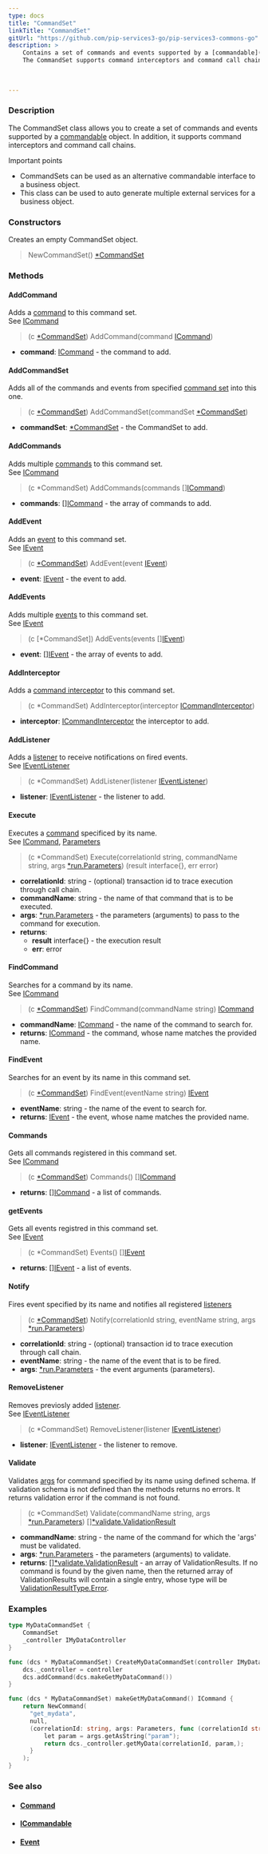 ```yaml
---
type: docs
title: "CommandSet"
linkTitle: "CommandSet"
gitUrl: "https://github.com/pip-services3-go/pip-services3-commons-go"
description: > 
    Contains a set of commands and events supported by a [commandable](../icommandable) object.
    The CommandSet supports command interceptors and command call chains.
    
 
    
---
```


### Description

The CommandSet class allows you to create a set of commands and events supported by a [commandable](../icommandable) object. In addition, it supports command interceptors and command call chains.

Important points

- CommandSets can be used as an alternative commandable interface to a business object.
- This class can be used to auto generate multiple external services for a business object.

### Constructors

Creates an empty CommandSet object.

> NewCommandSet() [*CommandSet]()

### Methods

#### AddCommand
Adds a [command](../icommand) to this command set.  
See [ICommand](../icommand)

> (c [*CommandSet]()) AddCommand(command [ICommand](../icommand))

- **command**: [ICommand](../icommand) - the command to add.

#### AddCommandSet
Adds all of the commands and events from specified [command set](../command_set)
into this one. 

> (c [*CommandSet]()) AddCommandSet(commandSet [*CommandSet]())

- **commandSet**: [*CommandSet]() - the CommandSet to add.

#### AddCommands
Adds multiple [commands](../icommand) to this command set.  
See [ICommand](../icommand)

> (c *CommandSet) AddCommands(commands [][ICommand](../icommand))

- **commands**: [][ICommand](../icommand) - the array of commands to add.


#### AddEvent
Adds an [event](../ievent) to this command set.  
See [IEvent](../ievent)

> (c [*CommandSet]()) AddEvent(event [IEvent](../ievent))

- **event**: [IEvent](../ievent) - the event to add.

#### AddEvents
Adds multiple [events](../ievent) to this command set.  
See [IEvent](../ievent)

> (c [*CommandSet]) AddEvents(events [][IEvent](../ievent))

- **event**: [][IEvent](../ievent) - the array of events to add.

#### AddInterceptor
Adds a [command interceptor](../icommand_interceptor) to this command set.

> (c *CommandSet) AddInterceptor(interceptor [ICommandInterceptor](../icommand_interceptor))

- **interceptor**: [ICommandInterceptor](../icommand_interceptor) the interceptor to add.

#### AddListener
Adds a [listener](../ievent_listener) to receive notifications on fired events.  
See [IEventListener](../ievent_listener)

> (c *CommandSet) AddListener(listener [IEventListener](../ievent_listener))

- **listener**: [IEventListener](../ievent_listener) - the listener to add.

#### Execute
Executes a [command](../icommand) specificed by its name.  
See [ICommand](../icommand), [Parameters](../../run/parameters)

> (c *CommandSet) Execute(correlationId string, commandName string, args [*run.Parameters](../../run/parameters)) (result interface{}, err error)

- **correlationId**: string - (optional) transaction id to trace execution through call chain.
- **commandName**: string - the name of that command that is to be executed.
- **args**: [*run.Parameters](../../run/parameters) - the parameters (arguments) to pass to the command for execution.
- **returns**:
    - **result** interface{} - the execution result
    - **err**: error

#### FindCommand
Searches for a command by its name.  
See [ICommand](../icommand)

> (c [*CommandSet]()) FindCommand(commandName string) [ICommand](../icommand)

- **commandName**: [ICommand](../icommand) - the name of the command to search for.
- **returns**: [ICommand](../icommand) - the command, whose name matches the provided name.

#### FindEvent
Searches for an event by its name in this command set.

> (c [*CommandSet]()) FindEvent(eventName string) [IEvent](../ievent)

- **eventName**: string - the name of the event to search for.
- **returns**: [IEvent](../ievent) - the event, whose name matches the provided name.


#### Commands
Gets all commands registered in this command set.  
See [ICommand](../icommand)

> (c [*CommandSet]()) Commands() [][ICommand](../icommand)

- **returns**: [][ICommand](../icommand) - a list of commands.

#### getEvents
Gets all events registred in this command set.  
See [IEvent](../ievent)

> (c *CommandSet) Events() [][IEvent](../ievent)

- **returns**: [][IEvent](../ievent) - a list of events.


#### Notify
Fires event specified by its name and notifies all registered
[listeners](../ievent_listener)

> (c [*CommandSet]()) Notify(correlationId string, eventName string, args [*run.Parameters](../../run/parameters))

- **correlationId**: string - (optional) transaction id to trace execution through call chain.
- **eventName**: string - the name of the event that is to be fired.
- **args**: [*run.Parameters](../../run/parameters) - the event arguments (parameters).

#### RemoveListener
Removes previosly added [listener](../ievent_listener).  
See [IEventListener](../ievent_listener)

> (c *CommandSet) RemoveListener(listener [IEventListener](../ievent_listener))

- **listener**: [IEventListener](../ievent_listener) - the listener to remove.

#### Validate
Validates [args](../../run/parameters) for command specified by its name using defined schema.
If validation schema is not defined than the methods returns no errors.
It returns validation error if the command is not found.


> (c *CommandSet) Validate(commandName string, args [*run.Parameters](../../run/parameters)) [][*validate.ValidationResult](../../validate/validation_result)

- **commandName**: string - the name of the command for which the 'args' must be validated.
- **args**: [*run.Parameters](../../run/parameters) - the parameters (arguments) to validate.
- **returns**: [][*validate.ValidationResult](../../validate/validation_result) - an array of ValidationResults. If no command is found by the given name, then the returned array of ValidationResults will contain a single entry, whose type will be [ValidationResultType.Error](../../validate/validation_result_type).

### Examples

```go
type MyDataCommandSet {
    CommandSet
    _controller IMyDataController
}

func (dcs * MyDataCommandSet) CreateMyDataCommandSet(controller IMyDataController) { // Any data controller interface
    dcs._controller = controller
    dcs.addCommand(dcs.makeGetMyDataCommand())
}

func (dcs * MyDataCommandSet) makeGetMyDataCommand() ICommand {
    return NewCommand(
      "get_mydata",
      null,
      (correlationId: string, args: Parameters, func (correlationId string, args *run.Parameters)(interface{}, err) {
          let param = args.getAsString("param");
          return dcs._controller.getMyData(correlationId, param,);
      }
    );
}

```

### See also
- #### [Command](../command)
- #### [ICommandable](../icommandable)
- #### [Event](../event)
